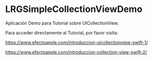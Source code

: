 # LRGSimpleCollectionViewDemo

Aplicación Demo para Tutorial sobre UICollectionView.

Para acceder directamente al Tutorial, por favor visita:

https://www.efectoapple.com/introduccion-uicollectionview-swift-1/

https://www.efectoapple.com/introduccion-collection-view-swift-2/



